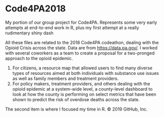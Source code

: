 # Code4PA2018
My portion of our group project for Code4PA. Represents some very early attempts at end-to-end work in R, plus my first attempt at a really rudimentary shiny dash


All these files are related to the 2018 Code4PA codeathon, dealing with the Opioid Crisis across the state.  Data are from https://data.pa.gov/.  I worked with several coworkers as a team to create a proposal for a two-pronged approach to the opioid epidemic. 

1. For citizens, a resource map that allowed users to find many diverse types of resources aimed at both individuals with substance use issues as well as family members and treatment providers.
2. For policy makers, treatment providers, and others dealing with the opioid epidemic at a system-wide level, a county-level dashboard to look at how the county is performing on select metrics that have been shown to predict the risk of overdose deaths across the state. 

The second item is where I focused my time in R. 
© 2019 GitHub, Inc.
